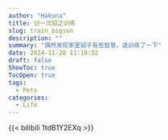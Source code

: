```yaml
---
author: "Hakuna"
title: 记一次貂之训练
slug: train_bigson
description: ""
summary: "偶然发现家里貂子有些智慧，遂训练了一下"
date: 2024-11-28 11:18:52
draft: false
ShowToc: true
TocOpen: true
tags:
  - Pets
categories:
  - Life
---
```


{{&lt; bilibili 1tdB1Y2EXq &gt;}}